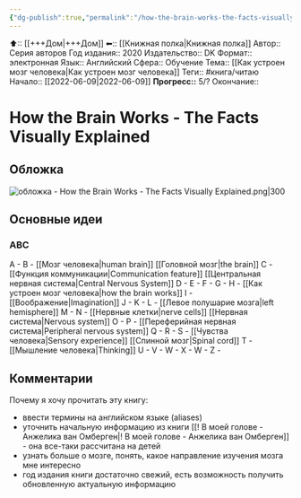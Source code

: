 ```yaml
---
{"dg-publish":true,"permalink":"/how-the-brain-works-the-facts-visually-explained/"}
---
```


⬆:: [[+++Дом\|+++Дом]]
⬅:: [[Книжная полка\|Книжная полка]]
Автор:: Серия авторов
Год издания:: 2020
Издательство:: DK
Формат:: электронная
Язык:: Английский
Сфера:: Обучение
Тема:: [[Как устроен мозг человека\|Как устроен мозг человека]]
Теги:: #книга/читаю 
Начало:: [[2022-06-09\|2022-06-09]]
**Прогресс::** 5/?
Окончание:: 

# How the Brain Works - The Facts Visually Explained

## Обложка
![обложка - How the Brain Works - The Facts Visually Explained.png|300](/img/user/%D0%BE%D0%B1%D0%BB%D0%BE%D0%B6%D0%BA%D0%B0%20-%20How%20the%20Brain%20Works%20-%20The%20Facts%20Visually%20Explained.png)
## Основные идеи

### ABC
A - 
B - [[Мозг человека\|human brain]] [[Головной мозг\|the brain]]
С - [[Функция коммуникации\|Communication feature]] [[Центральная нервная система\|Central Nervous System]]
D - 
E - 
F - 
G - 
H - [[Как устроен мозг человека\|how the brain works]]
I - [[Воображение\|Imagination]]
J - 
K - 
L - [[Левое полушарие мозга\|left hemisphere]]
M - 
N - [[Нервные клетки\|nerve cells]] [[Нервная система\|Nervous system]]
O - 
P - [[Переферийная нервная система\|Peripheral nervous system]]
Q - 
R - 
S - [[Чувства человека\|Sensory experience]] [[Спинной мозг\|Spinal cord]]
T - [[Мышление человека\|Thinking]]
U - 
V - 
W - 
X - 
W - 
Z - 



## Комментарии
Почему я хочу прочитать эту книгу:
- ввести термины на английском языке (aliases)
- уточнить начальную информацию из книги [[! В моей голове - Анжелика ван Омберген\|! В моей голове - Анжелика ван Омберген]] - она все-таки рассчитана на детей
- узнать больше о мозге, понять, какое направление изучения мозга мне интересно
- год издания книги достаточно свежий, есть возможность получить обновленную актуальную информацию